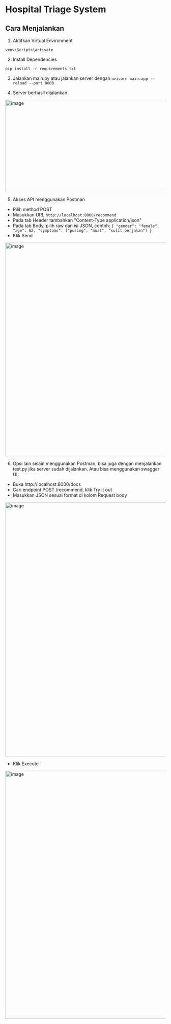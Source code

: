 # Hospital Triage System

## Cara Menjalankan

1. Aktifkan Virtual Environment
 
`venv\Scripts\activate`

2. Install Dependencies

`pip install -r requirements.txt`

3. Jalankan main.py atau jalankan server dengan `uvicorn main:app --reload --port 8000`
 
4. Server berhasil dijalankan
 
<img width="741" height="289" alt="image" src="https://github.com/user-attachments/assets/ef626ceb-b044-4226-aa0f-8f1b006e52ad" />


5. Akses API menggunakan Postman
- Pilih method POST
- Masukkan URL `http://localhost:8000/recommend`
- Pada tab Header tambahkan "Content-Type    application/json"
- Pada tab Body, pilih raw dan isi JSON, contoh:
  `{
    "gender": "female",
    "age": 62,
    "symptoms": ["pusing", "mual", "sulit berjalan"]
}`
- Klik Send
 
<img width="1378" height="668" alt="image" src="https://github.com/user-attachments/assets/c0b9e3c0-8330-4dea-9545-0328d06010da" />


6. Opsi lain selain menggunakan Postman, bisa juga dengan menjalankan test.py jika server sudah dijalankan. Atau bisa menggunakan swagger UI:
- Buka http://localhost:8000/docs
- Cari endpoint POST /recommend, klik Try it out
- Masukkan JSON sesuai format di kolom Request body
 
<img width="1785" height="795" alt="image" src="https://github.com/user-attachments/assets/0ff8c15c-41e4-4f4c-83cc-a98f4e9e3812" />


- Klik Execute
 
<img width="1803" height="776" alt="image" src="https://github.com/user-attachments/assets/2e3dea7c-6396-43f6-9847-3bdf27a956f4" />

 
 
   

  
 
